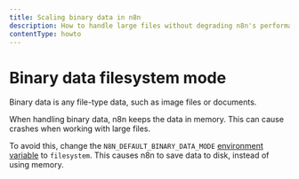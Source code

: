 ```yaml
---
title: Scaling binary data in n8n
description: How to handle large files without degrading n8n's performance.
contentType: howto
---
```


# Binary data filesystem mode

Binary data is any file-type data, such as image files or documents.

When handling binary data, n8n keeps the data in memory. This can cause crashes when working with large files. 

To avoid this, change the `N8N_DEFAULT_BINARY_DATA_MODE` [environment variable](/hosting/configuration/environment-variables/#binary-data) to `filesystem`. This causes n8n to save data to disk, instead of using memory.
